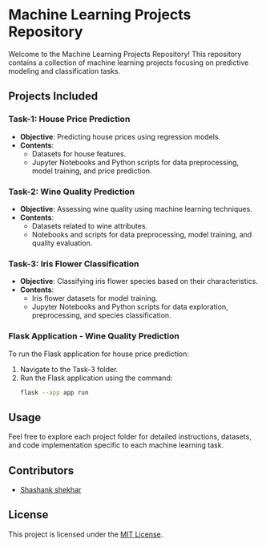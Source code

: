 # Machine Learning Projects Repository

Welcome to the Machine Learning Projects Repository! This repository contains a collection of machine learning projects focusing on predictive modeling and classification tasks.

## Projects Included

### Task-1: House Price Prediction
- **Objective**: Predicting house prices using regression models.
- **Contents**:
  - Datasets for house features.
  - Jupyter Notebooks and Python scripts for data preprocessing, model training, and price prediction.

### Task-2: Wine Quality Prediction
- **Objective**: Assessing wine quality using machine learning techniques.
- **Contents**:
  - Datasets related to wine attributes.
  - Notebooks and scripts for data preprocessing, model training, and quality evaluation.

### Task-3: Iris Flower Classification
- **Objective**: Classifying iris flower species based on their characteristics.
- **Contents**:
  - Iris flower datasets for model training.
  - Jupyter Notebooks and Python scripts for data exploration, preprocessing, and species classification.


### Flask Application - Wine Quality Prediction
To run the Flask application for house price prediction:
1. Navigate to the Task-3 folder.
2. Run the Flask application using the command:
   ```bash
   flask --app app run


## Usage
Feel free to explore each project folder for detailed instructions, datasets, and code implementation specific to each machine learning task.

## Contributors
- [Shashank shekhar](https://github.com/shashaaankkkkk/) 

## License
This project is licensed under the [MIT License](link-to-license-file).

